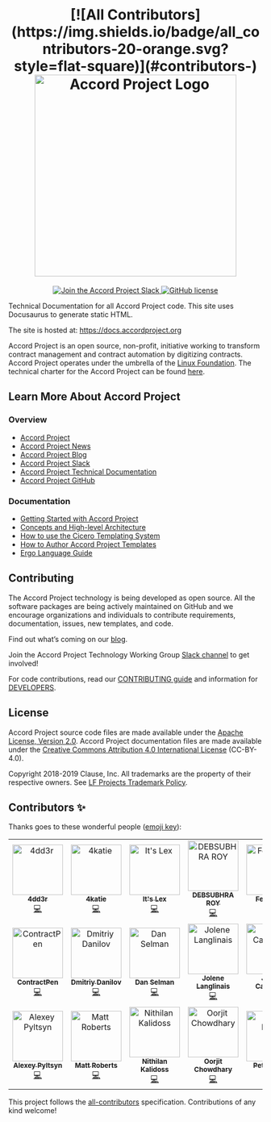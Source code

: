 ﻿<h1 align="center">
[![All Contributors](https://img.shields.io/badge/all_contributors-20-orange.svg?style=flat-square)](#contributors-)
  <a href="https://www.accordproject.org/">
    <img src="assets/APLogo.png" alt="Accord Project Logo" width="400" />
  </a>
</h1>

<p align="center">
  <a href="https://accord-project-slack-signup.herokuapp.com/">
    <img src="https://img.shields.io/badge/Accord%20Project-Join%20Slack-blue" alt="Join the Accord Project Slack" />
  </a>
   <a href="https://github.com/accordproject/techdocs/blob/master/LICENSE">
    <img src="https://img.shields.io/github/license/accordproject/techdocs" alt="GitHub license">
   </a>
</p>

Technical Documentation for all Accord Project code. This site uses Docusaurus to generate static HTML.

The site is hosted at: https://docs.accordproject.org

Accord Project is an open source, non-profit, initiative working to transform contract management and contract automation by digitizing contracts. Accord Project operates under the umbrella of the [Linux Foundation][linuxfound]. The technical charter for the Accord Project can be found [here][charter].

## Learn More About Accord Project

### Overview
* [Accord Project][apmain]
* [Accord Project News][apnews]
* [Accord Project Blog][apblog]
* [Accord Project Slack][apslack]
* [Accord Project Technical Documentation][apdoc]
* [Accord Project GitHub][apgit]


### Documentation
* [Getting Started with Accord Project][docwelcome]
* [Concepts and High-level Architecture][dochighlevel]
* [How to use the Cicero Templating System][doccicero]
* [How to Author Accord Project Templates][docstudio]
* [Ergo Language Guide][docergo]

## Contributing

The Accord Project technology is being developed as open source. All the software packages are being actively maintained on GitHub and we encourage organizations and individuals to contribute requirements, documentation, issues, new templates, and code.

Find out what’s coming on our [blog][apblog].

Join the Accord Project Technology Working Group [Slack channel][apslack] to get involved!

For code contributions, read our [CONTRIBUTING guide][contributing] and information for [DEVELOPERS][developers].

## License <a name="license"></a>

Accord Project source code files are made available under the [Apache License, Version 2.0][apache].
Accord Project documentation files are made available under the [Creative Commons Attribution 4.0 International License][creativecommons] (CC-BY-4.0).

Copyright 2018-2019 Clause, Inc. All trademarks are the property of their respective owners. See [LF Projects Trademark Policy](https://lfprojects.org/policies/trademark-policy/).

[linuxfound]: https://www.linuxfoundation.org
[charter]: https://github.com/accordproject/techdocs/blob/master/CHARTER.md
[apmain]: https://accordproject.org/ 
[apworkgroup]: https://calendar.google.com/calendar/event?action=TEMPLATE&tmeid=MjZvYzIzZHVrYnI1aDVzbjZnMHJqYmtwaGlfMjAxNzExMTVUMjEwMDAwWiBkYW5AY2xhdXNlLmlv&tmsrc=dan%40clause.io
[apblog]: https://medium.com/@accordhq
[apnews]: https://www.accordproject.org/news/
[apgit]:  https://github.com/accordproject/
[apdoc]: https://docs.accordproject.org/
[apslack]: https://accord-project-slack-signup.herokuapp.com

[docspec]: https://docs.accordproject.org/docs/spec-overview.html
[docwelcome]: https://docs.accordproject.org/docs/accordproject.html
[dochighlevel]: https://docs.accordproject.org/docs/spec-concepts.html
[docergo]: https://docs.accordproject.org/docs/logic-ergo.html
[docstart]: https://docs.accordproject.org/docs/accordproject.html
[doccicero]: https://docs.accordproject.org/docs/basic-use.html
[docstudio]: https://docs.accordproject.org/docs/advanced-latedelivery.html

[contributing]: https://github.com/accordproject/techdocs/blob/master/CONTRIBUTING.md
[developers]: https://github.com/accordproject/techdocs/blob/master/DEVELOPERS.md

[apache]: https://github.com/accordproject/template-studio-v2/blob/master/LICENSE
[creativecommons]: http://creativecommons.org/licenses/by/4.0/

## Contributors ✨

Thanks goes to these wonderful people ([emoji key](https://allcontributors.org/docs/en/emoji-key)):

<!-- ALL-CONTRIBUTORS-LIST:START - Do not remove or modify this section -->
<!-- prettier-ignore-start -->
<!-- markdownlint-disable -->
<table>
  <tr>
    <td align="center"><a href="https://github.com/4dd3r"><img src="https://avatars1.githubusercontent.com/u/1309899?v=4" width="100px;" alt="4dd3r"/><br /><sub><b>4dd3r</b></sub></a><br /><a href="https://github.com/accordproject/techdocs/commits?author=4dd3r" title="Code">💻</a></td>
    <td align="center"><a href="https://github.com/4katie"><img src="https://avatars2.githubusercontent.com/u/45664641?v=4" width="100px;" alt="4katie"/><br /><sub><b>4katie</b></sub></a><br /><a href="https://github.com/accordproject/techdocs/commits?author=4katie" title="Code">💻</a></td>
    <td align="center"><a href="https://github.com/Alexandria"><img src="https://avatars1.githubusercontent.com/u/7613670?v=4" width="100px;" alt="It's Lex "/><br /><sub><b>It's Lex </b></sub></a><br /><a href="https://github.com/accordproject/techdocs/commits?author=Alexandria" title="Code">💻</a></td>
    <td align="center"><a href="https://github.com/DEBSUBHRO"><img src="https://avatars0.githubusercontent.com/u/42496309?v=4" width="100px;" alt="DEBSUBHRA ROY"/><br /><sub><b>DEBSUBHRA ROY</b></sub></a><br /><a href="https://github.com/accordproject/techdocs/commits?author=DEBSUBHRO" title="Code">💻</a></td>
    <td align="center"><a href="https://github.com/FelixKuehl"><img src="https://avatars1.githubusercontent.com/u/13168478?v=4" width="100px;" alt="Felix Kühl"/><br /><sub><b>Felix Kühl</b></sub></a><br /><a href="https://github.com/accordproject/techdocs/commits?author=FelixKuehl" title="Code">💻</a></td>
    <td align="center"><a href="https://github.com/Frozenaught"><img src="https://avatars3.githubusercontent.com/u/34192458?v=4" width="100px;" alt="Nico Britz"/><br /><sub><b>Nico Britz</b></sub></a><br /><a href="https://github.com/accordproject/techdocs/commits?author=Frozenaught" title="Code">💻</a></td>
    <td align="center"><a href="http://yashgarg.me"><img src="https://avatars2.githubusercontent.com/u/33605526?v=4" width="100px;" alt="Yash Garg"/><br /><sub><b>Yash Garg</b></sub></a><br /><a href="https://github.com/accordproject/techdocs/commits?author=Yash-Garg" title="Code">💻</a></td>
  </tr>
  <tr>
    <td align="center"><a href="https://contractpen.com/"><img src="https://avatars3.githubusercontent.com/u/41356995?v=4" width="100px;" alt="ContractPen"/><br /><sub><b>ContractPen</b></sub></a><br /><a href="https://github.com/accordproject/techdocs/commits?author=contractpendev" title="Code">💻</a></td>
    <td align="center"><a href="https://twitter.com/daniloff200"><img src="https://avatars1.githubusercontent.com/u/13692220?v=4" width="100px;" alt="Dmitriy Danilov"/><br /><sub><b>Dmitriy Danilov</b></sub></a><br /><a href="https://github.com/accordproject/techdocs/commits?author=daniloff200" title="Code">💻</a></td>
    <td align="center"><a href="https://github.com/dselman"><img src="https://avatars0.githubusercontent.com/u/623108?v=4" width="100px;" alt="Dan Selman"/><br /><sub><b>Dan Selman</b></sub></a><br /><a href="https://github.com/accordproject/techdocs/commits?author=dselman" title="Code">💻</a></td>
    <td align="center"><a href="http://jolenelanglinais.com"><img src="https://avatars3.githubusercontent.com/u/36460856?v=4" width="100px;" alt="Jolene Langlinais"/><br /><sub><b>Jolene Langlinais</b></sub></a><br /><a href="https://github.com/accordproject/techdocs/commits?author=irmerk" title="Code">💻</a></td>
    <td align="center"><a href="https://github.com/javiercanossini"><img src="https://avatars3.githubusercontent.com/u/41113584?v=4" width="100px;" alt="Javier Canossini"/><br /><sub><b>Javier Canossini</b></sub></a><br /><a href="https://github.com/accordproject/techdocs/commits?author=javiercanossini" title="Code">💻</a></td>
    <td align="center"><a href="https://github.com/jbesq777"><img src="https://avatars0.githubusercontent.com/u/3835594?v=4" width="100px;" alt="Joseph J Bambara"/><br /><sub><b>Joseph J Bambara</b></sub></a><br /><a href="https://github.com/accordproject/techdocs/commits?author=jbesq777" title="Code">💻</a></td>
    <td align="center"><a href="https://github.com/jeromesimeon"><img src="https://avatars0.githubusercontent.com/u/670099?v=4" width="100px;" alt="Jerome Simeon"/><br /><sub><b>Jerome Simeon</b></sub></a><br /><a href="https://github.com/accordproject/techdocs/commits?author=jeromesimeon" title="Code">💻</a></td>
  </tr>
  <tr>
    <td align="center"><a href="https://lex111.ru/"><img src="https://avatars2.githubusercontent.com/u/4408379?v=4" width="100px;" alt="Alexey Pyltsyn"/><br /><sub><b>Alexey Pyltsyn</b></sub></a><br /><a href="https://github.com/accordproject/techdocs/commits?author=lex111" title="Code">💻</a></td>
    <td align="center"><a href="http://clause.io"><img src="https://avatars1.githubusercontent.com/u/7544022?v=4" width="100px;" alt="Matt Roberts"/><br /><sub><b>Matt Roberts</b></sub></a><br /><a href="https://github.com/accordproject/techdocs/commits?author=mttrbrts" title="Code">💻</a></td>
    <td align="center"><a href="https://github.com/nithilan4"><img src="https://avatars0.githubusercontent.com/u/43860191?v=4" width="100px;" alt="Nithilan Kalidoss"/><br /><sub><b>Nithilan Kalidoss</b></sub></a><br /><a href="https://github.com/accordproject/techdocs/commits?author=nithilan4" title="Code">💻</a></td>
    <td align="center"><a href="http://oorjitchowdhary.ml"><img src="https://avatars2.githubusercontent.com/u/39333058?v=4" width="100px;" alt="Oorjit Chowdhary"/><br /><sub><b>Oorjit Chowdhary</b></sub></a><br /><a href="https://github.com/accordproject/techdocs/commits?author=oorjitchowdhary" title="Code">💻</a></td>
    <td align="center"><a href="http://www.clause.io"><img src="https://avatars1.githubusercontent.com/u/9304034?v=4" width="100px;" alt="Peter Hunn"/><br /><sub><b>Peter Hunn</b></sub></a><br /><a href="https://github.com/accordproject/techdocs/commits?author=peterhunn" title="Code">💻</a></td>
    <td align="center"><a href="https://github.com/pranjalv9"><img src="https://avatars1.githubusercontent.com/u/55620250?v=4" width="100px;" alt="Pranjal Vyas"/><br /><sub><b>Pranjal Vyas</b></sub></a><br /><a href="https://github.com/accordproject/techdocs/commits?author=pranjalv9" title="Code">💻</a></td>
  </tr>
</table>

<!-- markdownlint-enable -->
<!-- prettier-ignore-end -->
<!-- ALL-CONTRIBUTORS-LIST:END -->

This project follows the [all-contributors](https://github.com/all-contributors/all-contributors) specification. Contributions of any kind welcome!